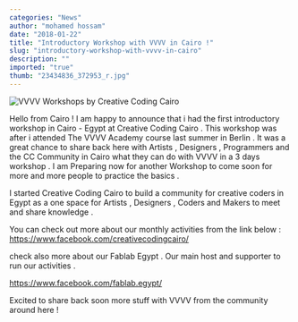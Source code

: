 ```yaml
---
categories: "News"
author: "mohamed hossam"
date: "2018-01-22"
title: "Introductory Workshop with VVVV in Cairo !"
slug: "introductory-workshop-with-vvvv-in-cairo"
description: ""
imported: "true"
thumb: "23434836_372953_r.jpg"
---
```



 
![VVVV Workshops by Creative Coding Cairo ](23434836_372953_r.jpg) 

Hello from Cairo !
I am happy to announce that i had the first introductory workshop in Cairo - Egypt  at  Creative Coding Cairo .
This workshop was after i attended The VVVV Academy course last summer in Berlin . It was a great chance to share back here with Artists , Designers , Programmers and the CC Community in Cairo what they can do with VVVV  in a 3 days workshop .  I am Preparing now for another Workshop to come soon for more  and more people to practice the basics . 

I started Creative Coding Cairo to build a community for creative coders in Egypt  as a one space for Artists , Designers , Coders and Makers to meet and share knowledge .

You can check out more about our monthly activities from the link below :
https://www.facebook.com/creativecodingcairo/ 

check also more about our Fablab Egypt . Our main host and supporter to run our activities . 

https://www.facebook.com/fablab.egypt/

Excited to share back soon more stuff with VVVV from the community around here ! 

